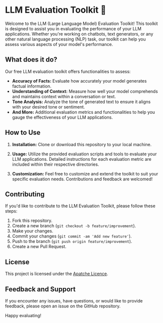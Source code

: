 # LLM Evaluation Toolkit 🎯

Welcome to the LLM (Large Language Model) Evaluation Toolkit! This toolkit is designed to assist you in evaluating the performance of your LLM applications. Whether you're working on chatbots, text generators, or any other natural language processing (NLP) task, our toolkit can help you assess various aspects of your model's performance.

## What does it do?

Our free LLM evaluation toolkit offers functionalities to assess:

- **Accuracy of Facts:** Evaluate how accurately your model generates factual information.
- **Understanding of Context:** Measure how well your model comprehends and maintains context within a conversation or text.
- **Tone Analysis:** Analyze the tone of generated text to ensure it aligns with your desired tone or sentiment.
- **And More:** Additional evaluation metrics and functionalities to help you gauge the effectiveness of your LLM applications.

## How to Use

1. **Installation:** Clone or download this repository to your local machine.

2. **Usage:** Utilize the provided evaluation scripts and tools to evaluate your LLM applications. Detailed instructions for each evaluation metric are included within their respective directories.

3. **Customization:** Feel free to customize and extend the toolkit to suit your specific evaluation needs. Contributions and feedback are welcomed!

## Contributing

If you'd like to contribute to the LLM Evaluation Toolkit, please follow these steps:

1. Fork this repository.
2. Create a new branch (`git checkout -b feature/improvement`).
3. Make your changes.
4. Commit your changes (`git commit -am 'Add new feature'`).
5. Push to the branch (`git push origin feature/improvement`).
6. Create a new Pull Request.

## License

This project is licensed under the [Apatche Licence](LICENSE).

## Feedback and Support

If you encounter any issues, have questions, or would like to provide feedback, please open an issue on the GitHub repository.

Happy evaluating!
